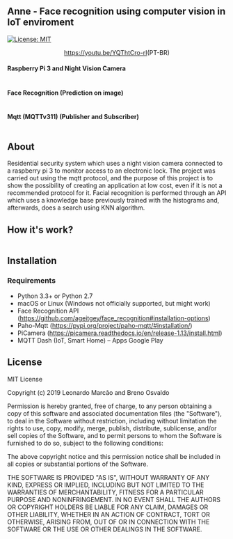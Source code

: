 ## Anne - Face recognition using computer vision in IoT enviroment

[![License: MIT](https://img.shields.io/badge/License-MIT-yellow.svg)](https://opensource.org/licenses/MIT)
<!-- [![Codacy Badge](https://api.codacy.com/project/badge/Grade/d113af0da84b4ab9b17b8ffc29c58ecf?branch=admin-javafx)(https://app.codacy.com/project/leonardomarcao/PFA/dashboard) -->

<!-- ![](https://media.giphy.com/media/9V1vE2tcp0T0BoHaGx/giphy.gif) -->
<p align="center">
  <img src="https://media.giphy.com/media/9V1vE2tcp0T0BoHaGx/giphy.gif" alt=""><br>
  <a href="https://youtu.be/YQThtCro-rI" target="_blank">https://youtu.be/YQThtCro-rI</a>(PT-BR)
</p>


#### Raspberry Pi 3 and Night Vision Camera
<p align="center">
  <img src="https://i.imgur.com/plUrJV1.png" alt="">  
</p>

#### Face Recognition (Prediction on image)
<p align="center">
  <img src="https://i.imgur.com/WRLBOva.png" alt="">  
</p>

#### Mqtt (MQTTv311) (Publisher and Subscriber)
<p align="center">
  <img src="https://i.imgur.com/sk6Qi4n.png" alt="">  
</p>

## About
Residential security system which uses a night vision camera connected to a raspberry pi 3 to monitor access to an electronic lock. The project was carried out using the mqtt protocol, and the purpose of this project is to show the possibility of creating an application at low cost, even if it is not a recommended protocol for it. Facial recognition is performed through an API which uses a knowledge base previously trained with the histograms and, afterwards, does a search using KNN algorithm.

## How it's work?
<p align="center">
  <img src="https://i.imgur.com/m1ZlkvP.png" alt="">  
</p>

## Installation 

### Requirements
* Python 3.3+ or Python 2.7
* macOS or Linux (Windows not officially supported, but might work)
* Face Recognition API (https://github.com/ageitgey/face_recognition#installation-options)
* Paho-Mqtt (https://pypi.org/project/paho-mqtt/#installation/)
* PiCamera (https://picamera.readthedocs.io/en/release-1.13/install.html)
* MQTT Dash (IoT, Smart Home) – Apps Google Play

## License 

MIT License

Copyright (c) 2019 Leonardo Marcão and Breno Osvaldo

Permission is hereby granted, free of charge, to any person obtaining a copy
of this software and associated documentation files (the "Software"), to deal
in the Software without restriction, including without limitation the rights
to use, copy, modify, merge, publish, distribute, sublicense, and/or sell
copies of the Software, and to permit persons to whom the Software is
furnished to do so, subject to the following conditions:

The above copyright notice and this permission notice shall be included in all
copies or substantial portions of the Software.

THE SOFTWARE IS PROVIDED "AS IS", WITHOUT WARRANTY OF ANY KIND, EXPRESS OR
IMPLIED, INCLUDING BUT NOT LIMITED TO THE WARRANTIES OF MERCHANTABILITY,
FITNESS FOR A PARTICULAR PURPOSE AND NONINFRINGEMENT. IN NO EVENT SHALL THE
AUTHORS OR COPYRIGHT HOLDERS BE LIABLE FOR ANY CLAIM, DAMAGES OR OTHER
LIABILITY, WHETHER IN AN ACTION OF CONTRACT, TORT OR OTHERWISE, ARISING FROM,
OUT OF OR IN CONNECTION WITH THE SOFTWARE OR THE USE OR OTHER DEALINGS IN THE
SOFTWARE.

